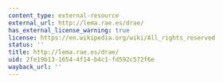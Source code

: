 ```yaml
---
content_type: external-resource
external_url: http://lema.rae.es/drae/
has_external_license_warning: true
license: https://en.wikipedia.org/wiki/All_rights_reserved
status: ''
title: http://lema.rae.es/drae/
uid: 2fe19b13-1654-4f14-b4c1-fd592c572f6e
wayback_url: ''
---
```

